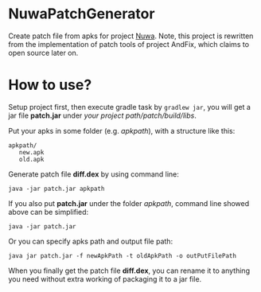 # NuwaPatchGenerator
Create patch file from apks for project [Nuwa][1]. Note, this project is rewritten from the implementation of patch tools of project AndFix, which claims to open source later on.

# How to use?
Setup project first, then execute gradle task by `gradlew jar`, you will get a jar file **patch.jar** under *your project path/patch/build/libs*.

Put your apks in some folder (e.g. *apkpath*), with a structure like this:
```
apkpath/
   new.apk
   old.apk
```

Generate patch file **diff.dex** by using command line:
```
java -jar patch.jar apkpath
```

If you also put **patch.jar** under the folder *apkpath*, command line showed above can be simplified:
```
java -jar patch.jar
```

Or you can specify apks path and output file path:
```
java jar patch.jar -f newApkPath -t oldApkPath -o outPutFilePath
```

When you finally get the patch file **diff.dex**, you can rename it to anything you need without extra working of packaging it to a jar file.

[1]: https://github.com/jasonross/Nuwa
